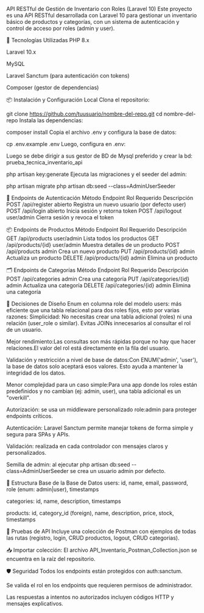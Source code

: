 
API RESTful de Gestión de Inventario con Roles (Laravel 10)
Este proyecto es una API RESTful desarrollada con Laravel 10 para gestionar un inventario básico de productos y categorías, con un sistema de autenticación y control de acceso por roles (admin y user).

🚀 Tecnologías Utilizadas
PHP 8.x

Laravel 10.x

MySQL

Laravel Sanctum (para autenticación con tokens)

Composer (gestor de dependencias)

📦 Instalación y Configuración Local
Clona el repositorio:

git clone https://github.com/tuusuario/nombre-del-repo.git
cd nombre-del-repo
Instala las dependencias:

composer install
Copia el archivo .env y configura la base de datos:

cp .env.example .env
Luego, configura en .env:

Luego se debe dirigir a sus gestor de BD de Mysql preferido y crear la bd:
prueba_tecnica_inventario_api

php artisan key:generate
Ejecuta las migraciones y el seeder del admin:

php artisan migrate
php artisan db:seed --class=AdminUserSeeder

🔑 Endpoints de Autenticación
Método	Endpoint	    Rol Requerido	Descripción
POST	/api/register	abierto	        Registra un nuevo usuario (por defecto user)
POST	/api/login	    abierto	        Inicia sesión y retorna token
POST	/api/logout	    user/admin	    Cierra sesión y revoca el token


📦 Endpoints de Productos
Método	    Endpoint	        Rol Requerido	    Descripción
GET	        /api/products	    user/admin	        Lista todos los productos
GET	        /api/products/{id}	user/admin	        Muestra detalles de un producto
POST	    /api/products	    admin	            Crea un nuevo producto
PUT	        /api/products/{id}	admin	            Actualiza un producto
DELETE	    /api/products/{id}	admin	            Elimina un producto

🗂️ Endpoints de Categorías 
Método	    Endpoint	            Rol Requerido	    Descripción
POST	    /api/categories	        admin	            Crea una categoría
PUT	        /api/categories/{id}	admin	            Actualiza una categoría
DELETE	    /api/categories/{id}	admin	            Elimina una categoría

🧠 Decisiones de Diseño
Enum en columna role del modelo users: más eficiente que una tabla relacional para dos roles fijos, esto por varias razones:
Simplicidad: No necesitas crear una tabla adicional (roles) ni una relación (user_role o similar).
Evitas JOINs innecesarios al consultar el rol de un usuario.

Mejor rendimiento:Las consultas son más rápidas porque no hay que hacer relaciones.El valor del rol está directamente en la fila del usuario.

Validación y restricción a nivel de base de datos:Con ENUM('admin', 'user'), la base de datos solo aceptará esos valores.
Esto ayuda a mantener la integridad de los datos.

Menor complejidad para un caso simple:Para una app donde los roles están predefinidos y no cambian (ej: admin, user), una tabla adicional es un "overkill".

Autorización: se usa un middleware personalizado role:admin para proteger endpoints críticos.

Autenticación: Laravel Sanctum permite manejar tokens de forma simple y segura para SPAs y APIs.

Validación: realizada en cada controlador con mensajes claros y personalizados.

Semilla de admin: al ejecutar php artisan db:seed --class=AdminUserSeeder se crea un usuario admin por defecto.

📁 Estructura Base de la Base de Datos
users:
  id, name, email, password, role (enum: admin|user), timestamps

categories:
  id, name, description, timestamps

products:
  id, category_id (foreign), name, description, price, stock, timestamps

🧪 Pruebas de API
Incluye una colección de Postman con ejemplos de todas las rutas (registro, login, CRUD productos, logout, CRUD categorias).

📥 Importar colección:
El archivo API_Inventario_Postman_Collection.json se encuentra en la raíz del repositorio.

🛡️ Seguridad
Todos los endpoints están protegidos con auth:sanctum.

Se valida el rol en los endpoints que requieren permisos de administrador.

Las respuestas a intentos no autorizados incluyen códigos HTTP y mensajes explicativos.